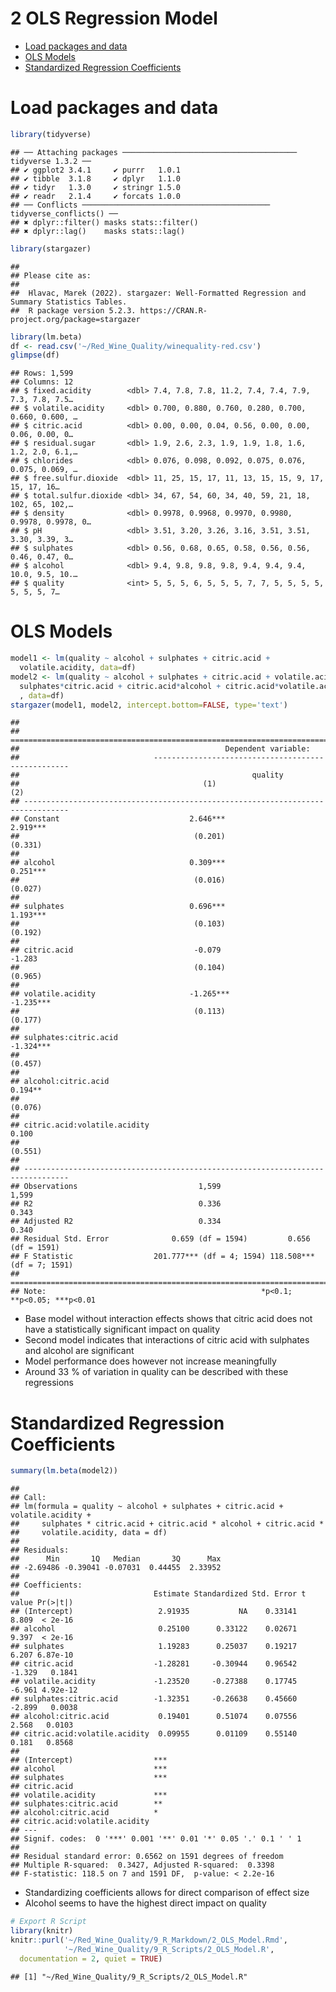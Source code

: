 2 OLS Regression Model
================

- <a href="#load-packages-and-data" id="toc-load-packages-and-data">Load
  packages and data</a>
- <a href="#ols-models" id="toc-ols-models">OLS Models</a>
- <a href="#standardized-regression-coefficients"
  id="toc-standardized-regression-coefficients">Standardized Regression
  Coefficients</a>

# Load packages and data

``` r
library(tidyverse)
```

    ## ── Attaching packages ─────────────────────────────────────── tidyverse 1.3.2 ──
    ## ✔ ggplot2 3.4.1     ✔ purrr   1.0.1
    ## ✔ tibble  3.1.8     ✔ dplyr   1.1.0
    ## ✔ tidyr   1.3.0     ✔ stringr 1.5.0
    ## ✔ readr   2.1.4     ✔ forcats 1.0.0
    ## ── Conflicts ────────────────────────────────────────── tidyverse_conflicts() ──
    ## ✖ dplyr::filter() masks stats::filter()
    ## ✖ dplyr::lag()    masks stats::lag()

``` r
library(stargazer)
```

    ## 
    ## Please cite as: 
    ## 
    ##  Hlavac, Marek (2022). stargazer: Well-Formatted Regression and Summary Statistics Tables.
    ##  R package version 5.2.3. https://CRAN.R-project.org/package=stargazer

``` r
library(lm.beta)
df <- read.csv('~/Red_Wine_Quality/winequality-red.csv')
glimpse(df)
```

    ## Rows: 1,599
    ## Columns: 12
    ## $ fixed.acidity        <dbl> 7.4, 7.8, 7.8, 11.2, 7.4, 7.4, 7.9, 7.3, 7.8, 7.5…
    ## $ volatile.acidity     <dbl> 0.700, 0.880, 0.760, 0.280, 0.700, 0.660, 0.600, …
    ## $ citric.acid          <dbl> 0.00, 0.00, 0.04, 0.56, 0.00, 0.00, 0.06, 0.00, 0…
    ## $ residual.sugar       <dbl> 1.9, 2.6, 2.3, 1.9, 1.9, 1.8, 1.6, 1.2, 2.0, 6.1,…
    ## $ chlorides            <dbl> 0.076, 0.098, 0.092, 0.075, 0.076, 0.075, 0.069, …
    ## $ free.sulfur.dioxide  <dbl> 11, 25, 15, 17, 11, 13, 15, 15, 9, 17, 15, 17, 16…
    ## $ total.sulfur.dioxide <dbl> 34, 67, 54, 60, 34, 40, 59, 21, 18, 102, 65, 102,…
    ## $ density              <dbl> 0.9978, 0.9968, 0.9970, 0.9980, 0.9978, 0.9978, 0…
    ## $ pH                   <dbl> 3.51, 3.20, 3.26, 3.16, 3.51, 3.51, 3.30, 3.39, 3…
    ## $ sulphates            <dbl> 0.56, 0.68, 0.65, 0.58, 0.56, 0.56, 0.46, 0.47, 0…
    ## $ alcohol              <dbl> 9.4, 9.8, 9.8, 9.8, 9.4, 9.4, 9.4, 10.0, 9.5, 10.…
    ## $ quality              <int> 5, 5, 5, 6, 5, 5, 5, 7, 7, 5, 5, 5, 5, 5, 5, 5, 7…

# OLS Models

``` r
model1 <- lm(quality ~ alcohol + sulphates + citric.acid + 
  volatile.acidity, data=df)
model2 <- lm(quality ~ alcohol + sulphates + citric.acid + volatile.acidity + 
  sulphates*citric.acid + citric.acid*alcohol + citric.acid*volatile.acidity
  , data=df)
stargazer(model1, model2, intercept.bottom=FALSE, type='text')
```

    ## 
    ## ================================================================================
    ##                                              Dependent variable:                
    ##                              ---------------------------------------------------
    ##                                                    quality                      
    ##                                         (1)                       (2)           
    ## --------------------------------------------------------------------------------
    ## Constant                             2.646***                  2.919***         
    ##                                       (0.201)                   (0.331)         
    ##                                                                                 
    ## alcohol                              0.309***                  0.251***         
    ##                                       (0.016)                   (0.027)         
    ##                                                                                 
    ## sulphates                            0.696***                  1.193***         
    ##                                       (0.103)                   (0.192)         
    ##                                                                                 
    ## citric.acid                           -0.079                    -1.283          
    ##                                       (0.104)                   (0.965)         
    ##                                                                                 
    ## volatile.acidity                     -1.265***                 -1.235***        
    ##                                       (0.113)                   (0.177)         
    ##                                                                                 
    ## sulphates:citric.acid                                          -1.324***        
    ##                                                                 (0.457)         
    ##                                                                                 
    ## alcohol:citric.acid                                             0.194**         
    ##                                                                 (0.076)         
    ##                                                                                 
    ## citric.acid:volatile.acidity                                     0.100          
    ##                                                                 (0.551)         
    ##                                                                                 
    ## --------------------------------------------------------------------------------
    ## Observations                           1,599                     1,599          
    ## R2                                     0.336                     0.343          
    ## Adjusted R2                            0.334                     0.340          
    ## Residual Std. Error              0.659 (df = 1594)         0.656 (df = 1591)    
    ## F Statistic                  201.777*** (df = 4; 1594) 118.508*** (df = 7; 1591)
    ## ================================================================================
    ## Note:                                                *p<0.1; **p<0.05; ***p<0.01

- Base model without interaction effects shows that citric acid does not
  have a statistically significant impact on quality
- Second model indicates that interactions of citric acid with sulphates
  and alcohol are significant
- Model performance does however not increase meaningfully
- Around 33 % of variation in quality can be described with these
  regressions

# Standardized Regression Coefficients

``` r
summary(lm.beta(model2))
```

    ## 
    ## Call:
    ## lm(formula = quality ~ alcohol + sulphates + citric.acid + volatile.acidity + 
    ##     sulphates * citric.acid + citric.acid * alcohol + citric.acid * 
    ##     volatile.acidity, data = df)
    ## 
    ## Residuals:
    ##      Min       1Q   Median       3Q      Max 
    ## -2.69486 -0.39041 -0.07031  0.44455  2.33952 
    ## 
    ## Coefficients:
    ##                              Estimate Standardized Std. Error t value Pr(>|t|)
    ## (Intercept)                   2.91935           NA    0.33141   8.809  < 2e-16
    ## alcohol                       0.25100      0.33122    0.02671   9.397  < 2e-16
    ## sulphates                     1.19283      0.25037    0.19217   6.207 6.87e-10
    ## citric.acid                  -1.28281     -0.30944    0.96542  -1.329   0.1841
    ## volatile.acidity             -1.23520     -0.27388    0.17745  -6.961 4.92e-12
    ## sulphates:citric.acid        -1.32351     -0.26638    0.45660  -2.899   0.0038
    ## alcohol:citric.acid           0.19401      0.51074    0.07556   2.568   0.0103
    ## citric.acid:volatile.acidity  0.09955      0.01109    0.55140   0.181   0.8568
    ##                                 
    ## (Intercept)                  ***
    ## alcohol                      ***
    ## sulphates                    ***
    ## citric.acid                     
    ## volatile.acidity             ***
    ## sulphates:citric.acid        ** 
    ## alcohol:citric.acid          *  
    ## citric.acid:volatile.acidity    
    ## ---
    ## Signif. codes:  0 '***' 0.001 '**' 0.01 '*' 0.05 '.' 0.1 ' ' 1
    ## 
    ## Residual standard error: 0.6562 on 1591 degrees of freedom
    ## Multiple R-squared:  0.3427, Adjusted R-squared:  0.3398 
    ## F-statistic: 118.5 on 7 and 1591 DF,  p-value: < 2.2e-16

- Standardizing coefficients allows for direct comparison of effect size
- Alcohol seems to have the highest direct impact on quality

``` r
# Export R Script
library(knitr)
knitr::purl('~/Red_Wine_Quality/9_R_Markdown/2_OLS_Model.Rmd', 
            '~/Red_Wine_Quality/9_R_Scripts/2_OLS_Model.R',
  documentation = 2, quiet = TRUE)
```

    ## [1] "~/Red_Wine_Quality/9_R_Scripts/2_OLS_Model.R"
